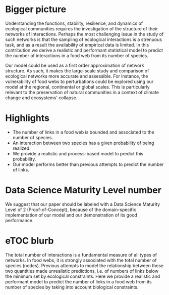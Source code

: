 # Bigger picture

Understanding the functions, stability, resilience, and dynamics of ecological communities requires the investigation of the structure of their networks of interactions. Perhaps the most challenging issue in the study of such networks is that the sampling of ecological interactions is a strenuous task, and as a result the availability of empirical data is limited. In this contribution we derive a realistic and performant statistical model to predict the number of interactions in a food web from its number of species.

Our model could be used as a first order approximation of network structure. As such, it makes the large-scale study and comparison of ecological networks more accurate and assessible. For instance, the vulnerability of food webs to perturbations could be explored using our model at the regional, continental or global scales. This is particularly relevant to the preservation of natural communities in a context of climate change and ecosystems' collapse.


# Highlights

- The number of links in a food web is bounded and associated to the number of species.
- An interaction between two species has a given probability of being realized.  
- We provide a realistic and process-based model to predict this probability.
- Our model performs better than previous attempts to predict the number of links.

# Data Science Maturity Level number

We suggest that our paper should be labeled with a Data Science Maturity Level of 2 (Proof-of-Concept), because of the domain-specific implementation of our model and our demonstration of its good performance.

# eTOC blurb

The total number of interactions is a fundamental measure of all types of networks. In food webs, it is strongly associated with the total number of species (nodes). Previous attempts to model the relationship between these two quantities made unrealistic predictions, i.e. of numbers of links below the minimum set by ecological constraints. Here we provide a realistic and performant model to predict the number of links in a food web from its number of species by taking into account biological constraints. 
